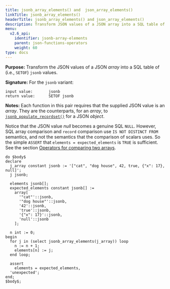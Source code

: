 ```yaml
---
title: jsonb_array_elements() and  json_array_elements()
linkTitle: jsonb_array_elements()
headerTitle: jsonb_array_elements() and json_array_elements()
description: Transform JSON values of a JSON array into a SQL table of jsonb values using jsonb_array_elements() and  json_array_elements().
menu:
  v2.6_api:
    identifier: jsonb-array-elements
    parent: json-functions-operators
    weight: 60
type: docs
---
```

**Purpose:** Transform the JSON values of a JSON _array_ into a SQL table of (i.e., `SETOF`) `jsonb` values.

**Signature:** For the `jsonb` variant:

```
input value:       jsonb
return value:      SETOF jsonb
```

**Notes:** Each function in this pair requires that the supplied JSON value is an _array_. They are the counterparts, for an _array_, to [`jsonb_populate_recordset()`](../jsonb-populate-recordset) for a JSON _object_.

Notice that the JSON value _null_ becomes a genuine SQL `NULL`. However, SQL array comparison and `record` comparison use `IS NOT DISTINCT FROM` semantics, and not the semantics that the comparison of scalars uses. So the simple `ASSERT` that `elements = expected_elements` is `TRUE` is sufficient. See the section [Operators for comparing two arrays](../../../type_array/functions-operators/comparison/).

```plpgsql
do $body$
declare
  j_array constant jsonb := '["cat", "dog house", 42, true, {"x": 17}, null]';
  j jsonb;

  elements jsonb[];
  expected_elements constant jsonb[] :=
    array[
      '"cat"'::jsonb,
      '"dog house"'::jsonb,
      '42'::jsonb,
      'true'::jsonb,
      '{"x": 17}'::jsonb,
      'null'::jsonb
    ];

  n int := 0;
begin
  for j in (select jsonb_array_elements(j_array)) loop
    n := n + 1;
    elements[n] := j;
  end loop;

  assert
    elements = expected_elements,
  'unexpected';
end;
$body$;
```
